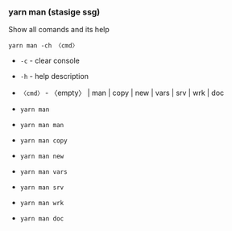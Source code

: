 ### yarn man (stasige ssg)
Show all comands and its help
```shell
yarn man -ch 〈cmd〉
```

* `-c` - clear console
* `-h` - help description
*  `〈cmd〉` - 〈empty〉 | man | copy | new | vars | srv | wrk | doc 

* `yarn man`
* `yarn man man`
* `yarn man copy`
* `yarn man new`
* `yarn man vars`
* `yarn man srv`
* `yarn man wrk`
* `yarn man doc`

